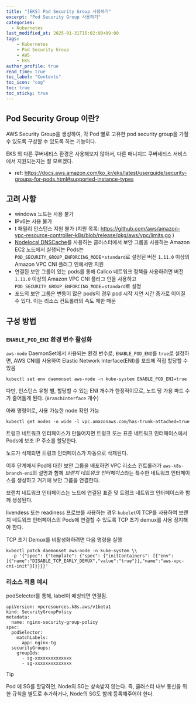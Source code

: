 ```yaml
---
title: "[EKS] Pod Security Group 사용하기"
excerpt: "Pod Security Group 사용하기"
categories: 
  - Kubernetes
last_modified_at: 2025-01-31T15:02:00+09:00
tags: 
    - Kubernetes
    - Pod Security Group
    - AWS
    - EKS
author_profile: true
read_time: true
toc_label: "Contents" 
toc_icon: "cog" 
toc: true
toc_sticky: true
---
```




## Pod Security Group 이란?

AWS Security Group을 생성하여, 각 Pod 별로 고유한 pod security group을 가질수 있도록 구성할 수 있도록 하는 기능이다.



EKS 외 다른 쿠버네티스 환경은 사용해보지 않아서, 다른 매니지드 쿠버네티스 서비스에서 지원되는지는 잘 모르겠다.

- ref: https://docs.aws.amazon.com/ko_kr/eks/latest/userguide/security-groups-for-pods.html#supported-instance-types



## **고려 사항**

- windows 노드는 사용 불가
- IPv6는 사용 불가
- t 패밀리 인스턴스 지원 불가 (지원 목록: https://github.com/aws/amazon-vpc-resource-controller-k8s/blob/release/pkg/aws/vpc/limits.go )
- [Nodelocal DNSCache](https://kubernetes.io/docs/tasks/administer-cluster/nodelocaldns/)를 사용하는 클러스터에서 보안 그룹을 사용하는 Amazon EC2 노드에서 실행되는 Pods는 `POD_SECURITY_GROUP_ENFORCING_MODE`=`standard`로 설정된 버전 `1.11.0` 이상의 Amazon VPC CNI 플러그 인에서만 지원
- 연결된 보안 그룹이 있는 pods를 통해 Calico 네트워크 정책을 사용하려면 버전 `1.11.0` 이상의 Amazon VPC CNI 플러그 인을 사용하고 `POD_SECURITY_GROUP_ENFORCING_MODE`=`standard`로 설정
- 포드의 보안 그룹은 변동이 많은 pods의 경우 pod 시작 지연 시간 증가로 이어질 수 있다. 이는 리소스 컨트롤러의 속도 제한 때문





## **구성** 방법

### `ENABLE_POD_ENI` 환경 변수 활성화

`aws-node` DaemonSet에서 사용되는 환경 변수로, `ENABLE_POD_ENI`를 `true`로 설정하면, AWS CNI를 사용하여 Elastic Network Interface(ENI)를 포드에 직접 할당할 수 있음

```
kubectl set env daemonset aws-node -n kube-system ENABLE_POD_ENI=true
```



다만, 인스턴스 유형 별, 할당할 수 있는 ENI 개수가 한정적이므로, 노드 당 가용 파드 수가 줄어들게 된다. (`BranchInterface` 개수)

아래 명령어로, 사용 가능한 node 확인 가능

```
kubectl get nodes -o wide -l vpc.amazonaws.com/has-trunk-attached=true
```

트렁크 네트워크 인터페이스가 만들어지면 트렁크 또는 표준 네트워크 인터페이스에서 Pods에 보조 IP 주소를 할당한다. 

노드가 삭제되면 트렁크 인터페이스가 자동으로 삭제된다.



이후 단계에서 Pod에 대한 보안 그룹을 배포하면 VPC 리소스 컨트롤러가 `aws-k8s-branch-eni`의 설명과 함께 *브랜치 네트워크 인터페이스*라는 특수한 네트워크 인터페이스를 생성하고 거기에 보안 그룹을 연결한다.

브랜치 네트워크 인터페이스는 노드에 연결된 표준 및 트렁크 네트워크 인터페이스와 함께 생성된다. 

livendess 또는 readiness 프로브를 사용하는 경우 `kubelet`이 TCP를 사용하여 브랜치 네트워크 인터페이스의 Pods에 연결할 수 있도록 TCP 초기 demux를 사용 정지해야 한다.



 TCP 초기 Demux를 비활성화하려면 다음 명령을 실행

```
kubectl patch daemonset aws-node -n kube-system \\
  -p '{"spec": {"template": {"spec": {"initContainers": [{"env":[{"name":"DISABLE_TCP_EARLY_DEMUX","value":"true"}],"name":"aws-vpc-cni-init"}]}}}}'
```



### 리소스 적용 예시

podSelector를 통해, label이 매칭되면 연결됨.

```
apiVersion: vpcresources.k8s.aws/v1beta1
kind: SecurityGroupPolicy
metadata:
  name: nginx-security-group-policy
spec:
  podSelector:
    matchLabels:
      app: nginx-tg
  securityGroups:
    groupIds:
      - sg-xxxxxxxxxxxxxx
      - sg-xxxxxxxxxxxxxx
```



> [!TIP]
>
> Pod 에 SG를 할당하면, Node의 SG는 상속받지 않는다. 즉, 클러스터 내부 통신을 위한 규칙을 별도로 추가하거나, Node의 SG도 함께 등록해주어야 한다.



